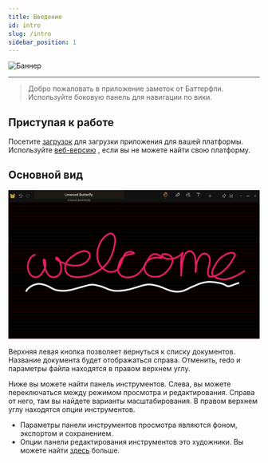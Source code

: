 ```yaml
---
title: Введение
id: intro
slug: /intro
sidebar_position: 1
---
```



![Баннер](/img/banner.png)

---

> Добро пожаловать в приложение заметок от Баттерфли. Используйте боковую панель для навигации по вики.

## Приступая к работе

Посетите [загрузок](/downloads) для загрузки приложения для вашей платформы. Используйте [веб-версию](https://butterfly.linwood.dev) , если вы не можете найти свою платформу.

## Основной вид

![Основной вид](main.png)

Верхняя левая кнопка позволяет вернуться к списку документов. Название документа будет отображаться справа. Отменить, redo и параметры файла находятся в правом верхнем углу.

Ниже вы можете найти панель инструментов. Слева, вы можете переключаться между режимом просмотра и редактирования. Справа от него, там вы найдете варианты масштабирования. В правом верхнем углу находятся опции инструментов.

- Параметры панели инструментов просмотра являются фоном, экспортом и сохранением.
- Опции панели редактирования инструментов это художники. Вы можете найти [здесь](background) больше.
